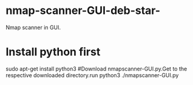 # nmap-scanner-GUI-deb-star-
Nmap scanner in GUI.
# Install python first
sudo apt-get install python3
#Download nmapscanner-GUI.py.Get to the respective downloaded directory.run
python3 ./nmapscanner-GUI.py

